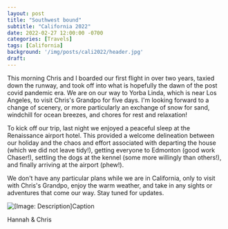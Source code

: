 ```yaml
---
layout: post
title: "Southwest bound"
subtitle: "California 2022"
date: 2022-02-27 12:00:00 -0700
categories: [Travels]
tags: [California]
background: '/img/posts/cali2022/header.jpg'
draft:
---
```


This morning Chris and I boarded our first flight in over two years, taxied down the runway, and took off into what is hopefully the dawn of the post covid pandemic era. We are on our way to Yorba Linda, which is near Los Angeles, to visit Chris's Grandpo for five days. I'm looking forward to a change of scenery, or more particularly an exchange of snow for sand, windchill for ocean breezes, and chores for rest and relaxation!

To kick off our trip, last night we enjoyed a peaceful sleep at the Renaissance airport hotel. This provided a welcome delineation between our holiday and the chaos and effort associated with departing the house (which we did not leave tidy!), getting everyone to Edmonton (good work Chaser!), settling the dogs at the kennel (some more willingly than others!), and finally arriving at the airport (phew!).

We don't have any particular plans while we are in California, only to visit with Chris's Grandpo, enjoy the warm weather, and take in any sights or adventures that come our way. Stay tuned for updates.

<img class="img-fluid" src="{{ site.baseurl }}img/posts/cali2022/name.jpg" alt="[Image: Description]"><span class="caption text-muted">Caption</span>

Hannah & Chris